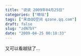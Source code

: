 ```yaml
---
title: "说说 2009年04月25日"
categories: ["嘀咕"]
tags: ["来自QQ空间 qzone.qq.com"]
draft: false
slug: "zdN7bY"
date: "2009-04-25 00:18:33"
---
```


又可以看越狱了...

